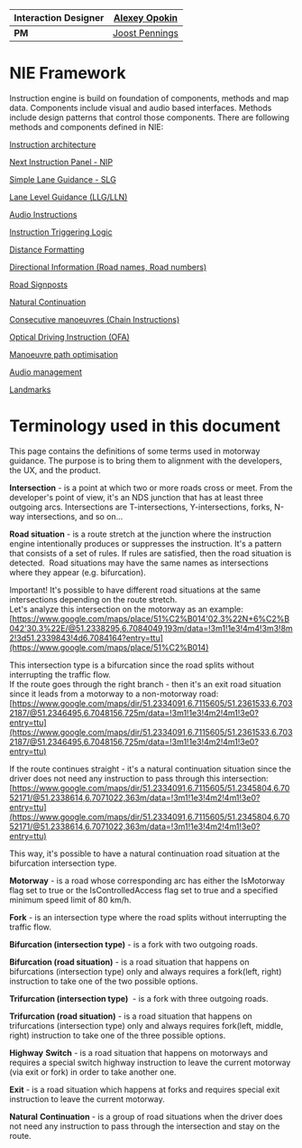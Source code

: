 | **Interaction Designer** | [Alexey Opokin](https://tomtom.atlassian.net/wiki/people/70121:e8cb7861-9079-4b92-b96d-bfe8cd882680?ref=confluence) |
|---|---|
| **PM** | [Joost Pennings](https://tomtom.atlassian.net/wiki/people/712020:a6d50cb1-97be-4a9a-a279-3fbb3e2e1799?ref=confluence) |

NIE Framework
=============

Instruction engine is build on foundation of components, methods and map data. Components include visual and audio based interfaces. Methods include design patterns that control those components. There are following methods and components defined in NIE:  

[Instruction architecture](./../Guidance%20Framework%20-%20Methods%20%26%20Components/Instruction%20arhitecture/Instruction_architecture.md)

[Next Instruction Panel - NIP](./../Guidance%20Framework%20-%20Methods%20%26%20Components/Next%20Instruction%20panel%20-%20NIP/Next_Instruction_Panel.md)

[Simple Lane Guidance - SLG](./../Guidance%20Framework%20-%20Methods%20%26%20Components/Simple%20Lane%20Guidance%20-%20SLG/Simple_Lane_Guidance.md)

[Lane Level Guidance (LLG/LLN)](./../Guidance%20Framework%20-%20Methods%20%26%20Components/Lane%20Level%20Guidance%20(LLG%2CLLN)/Lane_Level_Guidance(LLG_LLN).md)

[Audio Instructions](./../Guidance%20Framework%20-%20Methods%20%26%20Components/Audio%20Instructions/Audio_Instructions.md)

[Instruction Triggering Logic](./../Guidance%20Framework%20-%20Methods%20%26%20Components/Instruction%20Triggering%20Logic/Instruction_Triggering_Logic.md)

[Distance Formatting](./../Guidance%20Framework%20-%20Methods%20%26%20Components/Distance%20Fromatting/Distance_Formatting.md)

[Directional Information (Road names, Road numbers)](./../Guidance%20Framework%20-%20Methods%20%26%20Components/Directional%20Information%20-%20Road%20names%2C%20Road%20numbers%2C%20Towards%20/Directional_Information-Road-names_Road-numbers_Towards.md)

[Road Signposts](./../Guidance%20Framework%20-%20Methods%20%26%20Components/Road%20Signposts/Road_Signposts.md)

[Natural Continuation](./../Guidance%20Framework%20-%20Methods%20%26%20Components/Natural%20Continuation%20/Natural_Continuation.md)

[Consecutive manoeuvres (Chain Instructions)](./../Guidance%20Framework%20-%20Methods%20%26%20Components/Consecutive%20manoeuvres%20(Chain%20Instructions)/Consecutive_manoeuvres_(Chain_Instructions).md)

[Optical Driving Instruction (OFA)](./../Guidance%20Framework%20-%20Methods%20%26%20Components/Optical%20Driving%20Instruction%20(OFA)/Optical_Driving_Instruction(OFA).md)

[Manoeuvre path optimisation](./../Guidance%20Framework%20-%20Methods%20%26%20Components/Manoeuvre%20path%20optimisation/Manoeuvre_path_optimisation.md)

[Audio management](./../Guidance%20Framework%20-%20Methods%20%26%20Components/Audio%20management/Audio_management.md)

[Landmarks](./../Guidance%20Framework%20-%20Methods%20%26%20Components/Landmarks/Landmarks.md)

Terminology used in this document
=================================

This page contains the definitions of some terms used in motorway guidance. The purpose is to bring them to alignment with the developers, the UX, and the product.

**Intersection** - is a point at which two or more roads cross or meet. From the developer's point of view, it's an NDS junction that has at least three outgoing arcs. Intersections are T-intersections, Y-intersections, forks, N-way intersections, and so on...

**Road situation** - is a route stretch at the junction where the instruction engine intentionally produces or suppresses the instruction. It's a pattern that consists of a set of rules. If rules are satisfied, then the road situation is detected.  Road situations may have the same names as intersections where they appear (e.g. bifurcation).

Important! It's possible to have different road situations at the same intersections depending on the route stretch.  
Let's analyze this intersection on the motorway as an example:  
[https://www.google.com/maps/place/51%C2%B014'02.3%22N+6%C2%B042'30.3%22E/@51.2338295,6.7084049,193m/data=!3m1!1e3!4m4!3m3!8m2!3d51.2339843!4d6.7084164?entry=ttu](https://www.google.com/maps/place/51%C2%B014)

This intersection type is a bifurcation since the road splits without interrupting the traffic flow.  
If the route goes through the right branch - then it's an exit road situation since it leads from a motorway to a non-motorway road:  
[https://www.google.com/maps/dir/51.2334091,6.7115605/51.2361533,6.7032187/@51.2346495,6.7048156,725m/data=!3m1!1e3!4m2!4m1!3e0?entry=ttu](https://www.google.com/maps/dir/51.2334091,6.7115605/51.2361533,6.7032187/@51.2346495,6.7048156,725m/data=!3m1!1e3!4m2!4m1!3e0?entry=ttu)

If the route continues straight - it's a natural continuation situation since the driver does not need any instruction to pass through this intersection:  
[https://www.google.com/maps/dir/51.2334091,6.7115605/51.2345804,6.7052171/@51.2338614,6.7071022,363m/data=!3m1!1e3!4m2!4m1!3e0?entry=ttu](https://www.google.com/maps/dir/51.2334091,6.7115605/51.2345804,6.7052171/@51.2338614,6.7071022,363m/data=!3m1!1e3!4m2!4m1!3e0?entry=ttu)

This way, it's possible to have a natural continuation road situation at the bifurcation intersection type. 

**Motorway** - is a road whose corresponding arc has either the IsMotorway flag set to true or the IsControlledAccess flag set to true and a specified minimum speed limit of 80 km/h.

**Fork** - is an intersection type where the road splits without interrupting the traffic flow.

**Bifurcation (intersection type)** - is a fork with two outgoing roads. 

**Bifurcation (road situation)** - is a road situation that happens on bifurcations (intersection type) only and always requires a fork(left, right) instruction to take one of the two possible options.

**Trifurcation (intersection type)**  - is a fork with three outgoing roads.

**Trifurcation (road situation)** \- is a road situation that happens on trifurcations (intersection type) only and always requires fork(left, middle, right) instruction to take one of the three possible options.

**Highway** **Switch** - is a road situation that happens on motorways and requires a special switch highway instruction to leave the current motorway (via exit or fork) in order to take another one.

**Exit** - is a road situation which happens at forks and requires special exit instruction to leave the current motorway.

**Natural** **Continuation** - is a group of road situations when the driver does not need any instruction to pass through the intersection and stay on the route.